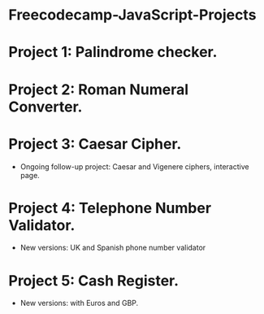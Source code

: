 # Freecodecamp-JavaScript-Projects
# Project 1: Palindrome checker.
# Project 2: Roman Numeral Converter.
# Project 3: Caesar Cipher.
- Ongoing follow-up project: Caesar and Vigenere ciphers, interactive page. 
# Project 4: Telephone Number Validator.
 - New versions: UK and Spanish phone number validator
# Project 5: Cash Register.
 - New versions: with Euros and GBP. 
